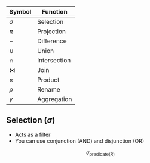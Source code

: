 
| Symbol    | Function     |
| --------- | ------------ |
| $\sigma$  | Selection    |
| $\pi$     | Projection   |
| $-$       | Difference   |
| $\cup$    | Union        |
| $\cap$    | Intersection |
| $\bowtie$ | Join         |
| $\times$  | Product      |
| $\rho$    | Rename       |
| $\gamma$  | Aggregation  |

## Selection ($\sigma$)
- Acts as a filter
- You can use conjunction (AND)  and disjunction (OR)

$$
\sigma_{\text{predicate}(R)}
$$
